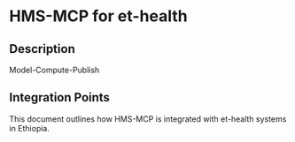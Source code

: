 # HMS-MCP for et-health

## Description

Model-Compute-Publish

## Integration Points

This document outlines how HMS-MCP is integrated with et-health systems in Ethiopia.
